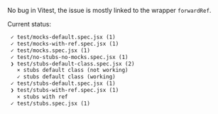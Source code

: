 No bug in Vitest, the issue is mostly linked to the wrapper `forwardRef`.

Current status:

```txt
 ✓ test/mocks-default.spec.jsx (1)
 ✓ test/mocks-with-ref.spec.jsx (1)
 ✓ test/mocks.spec.jsx (1)
 ✓ test/no-stubs-no-mocks.spec.jsx (1)
 ❯ test/stubs-default-class.spec.jsx (2)
   × stubs default class (not working)
   ✓ stubs default class (working)
 ✓ test/stubs-default.spec.jsx (1)
 ❯ test/stubs-with-ref.spec.jsx (1)
   × stubs with ref
 ✓ test/stubs.spec.jsx (1)
```
